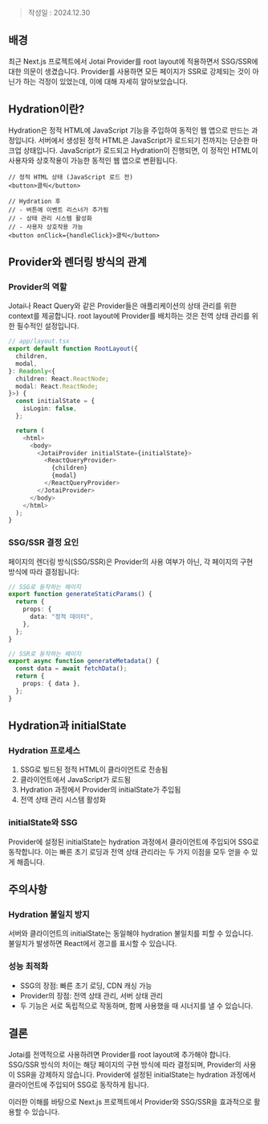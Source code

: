 >작성일 : 2024.12.30

## 배경

최근 Next.js 프로젝트에서 Jotai Provider를 root layout에 적용하면서 SSG/SSR에 대한 의문이 생겼습니다. Provider를 사용하면 모든 페이지가 SSR로 강제되는 것이 아닌가 하는 걱정이 있었는데, 이에 대해 자세히 알아보았습니다.

## Hydration이란?

Hydration은 정적 HTML에 JavaScript 기능을 주입하여 동적인 웹 앱으로 만드는 과정입니다. 서버에서 생성된 정적 HTML은 JavaScript가 로드되기 전까지는 단순한 마크업 상태입니다. JavaScript가 로드되고 Hydration이 진행되면, 이 정적인 HTML이 사용자와 상호작용이 가능한 동적인 웹 앱으로 변환됩니다.

```tsx
// 정적 HTML 상태 (JavaScript 로드 전)
<button>클릭</button>

// Hydration 후
// - 버튼에 이벤트 리스너가 추가됨
// - 상태 관리 시스템 활성화
// - 사용자 상호작용 가능
<button onClick={handleClick}>클릭</button>
```

## Provider와 렌더링 방식의 관계

### Provider의 역할

Jotai나 React Query와 같은 Provider들은 애플리케이션의 상태 관리를 위한 context를 제공합니다. root layout에 Provider를 배치하는 것은 전역 상태 관리를 위한 필수적인 설정입니다.

```typescript
// app/layout.tsx
export default function RootLayout({
  children,
  modal,
}: Readonly<{
  children: React.ReactNode;
  modal: React.ReactNode;
}>) {
  const initialState = {
    isLogin: false,
  };

  return (
    <html>
      <body>
        <JotaiProvider initialState={initialState}>
          <ReactQueryProvider>
            {children}
            {modal}
          </ReactQueryProvider>
        </JotaiProvider>
      </body>
    </html>
  );
}
```

### SSG/SSR 결정 요인

페이지의 렌더링 방식(SSG/SSR)은 Provider의 사용 여부가 아닌, 각 페이지의 구현 방식에 따라 결정됩니다:

```typescript
// SSG로 동작하는 페이지
export function generateStaticParams() {
  return {
    props: {
      data: "정적 데이터",
    },
  };
}

// SSR로 동작하는 페이지
export async function generateMetadata() {
  const data = await fetchData();
  return {
    props: { data },
  };
}
```

## Hydration과 initialState

### Hydration 프로세스

1. SSG로 빌드된 정적 HTML이 클라이언트로 전송됨
2. 클라이언트에서 JavaScript가 로드됨
3. Hydration 과정에서 Provider의 initialState가 주입됨
4. 전역 상태 관리 시스템 활성화

### initialState와 SSG

Provider에 설정된 initialState는 hydration 과정에서 클라이언트에 주입되어 SSG로 동작합니다. 이는 빠른 초기 로딩과 전역 상태 관리라는 두 가지 이점을 모두 얻을 수 있게 해줍니다.

## 주의사항

### Hydration 불일치 방지

서버와 클라이언트의 initialState는 동일해야 hydration 불일치를 피할 수 있습니다. 불일치가 발생하면 React에서 경고를 표시할 수 있습니다.

### 성능 최적화

- SSG의 장점: 빠른 초기 로딩, CDN 캐싱 가능
- Provider의 장점: 전역 상태 관리, 서버 상태 관리
- 두 기능은 서로 독립적으로 작동하며, 함께 사용했을 때 시너지를 낼 수 있습니다.

## 결론

Jotai를 전역적으로 사용하려면 Provider를 root layout에 추가해야 합니다. SSG/SSR 방식의 차이는 해당 페이지의 구현 방식에 따라 결정되며, Provider의 사용이 SSR을 강제하지 않습니다. Provider에 설정된 initialState는 hydration 과정에서 클라이언트에 주입되어 SSG로 동작하게 됩니다.

이러한 이해를 바탕으로 Next.js 프로젝트에서 Provider와 SSG/SSR을 효과적으로 활용할 수 있습니다.
